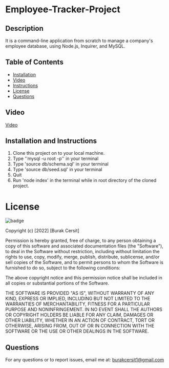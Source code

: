 # Employee-Tracker-Project

## Description

It is a command-line application from scratch to manage a company's employee database, using Node.js, Inquirer, and MySQL.

## Table of Contents

- [Installation](#installation)
- [Video](#Video)
- [Instructions](#instructions)
- [License](#license)
- [Questions](#questions)


## Video
[Video](https://app.castify.com/view/4e20f9f0-2b12-4d9e-97cc-28fd780db009)

## Installation and Instructions

1. Clone this project on to your local machine.
2. Type ''mysql -u root -p'' in your terminal
3. Type 'source db/schema.sql' in your terminal
4. Type 'source db/seed.sql'  in your terminal
5. Quit
6. Run 'node index' in the terminal while in root directory of the cloned project.

# License

![badge](https://img.shields.io/badge/license-MIT-orange)
   
Copyright (c) [2022] [Burak Cersit]

Permission is hereby granted, free of charge, to any person obtaining a copy of this software and associated documentation files (the "Software"), to deal in the Software without restriction, including without limitation the rights to use, copy, modify, merge, publish, distribute, sublicense, and/or sell copies of the Software, and to permit persons to whom the Software is furnished to do so, subject to the following conditions:

The above copyright notice and this permission notice shall be included in all copies or substantial portions of the Software.

THE SOFTWARE IS PROVIDED "AS IS", WITHOUT WARRANTY OF ANY KIND, EXPRESS OR IMPLIED, INCLUDING BUT NOT LIMITED TO THE WARRANTIES OF MERCHANTABILITY, FITNESS FOR A PARTICULAR PURPOSE AND NONINFRINGEMENT. IN NO EVENT SHALL THE AUTHORS OR COPYRIGHT HOLDERS BE LIABLE FOR ANY CLAIM, DAMAGES OR OTHER LIABILITY, WHETHER IN AN ACTION OF CONTRACT, TORT OR OTHERWISE, ARISING FROM, OUT OF OR IN CONNECTION WITH THE SOFTWARE OR THE USE OR OTHER DEALINGS IN THE SOFTWARE.


## Questions

For any questions or to report issues, email me at: burakcersit1@gmail.com